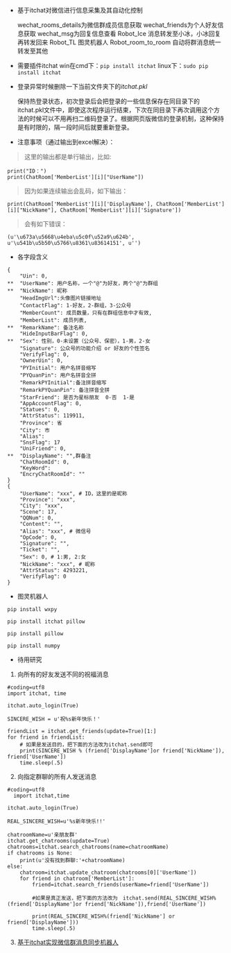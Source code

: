 - 基于itchat对微信进行信息采集及其自动化控制

  wechat_rooms_details为微信群成员信息获取
  wechat_friends为个人好友信息获取
  wechat_msg为回复信息查看
  Robot_Ice 消息转发至小冰，小冰回复再转发回来
  Robot_TL 图灵机器人
  Robot_room_to_room 自动将群消息统一转发至其他

- 需要插件itchat
  win在cmd下：`pip install itchat`
  linux下：`sudo pip install itchat`

- 登录异常时候删除一下当前文件夹下的*itchat.pkl*

  保持热登录状态，初次登录后会把登录的一些信息保存在同目录下的itchat.pkl文件中，即使这次程序运行结束，下次在同目录下再次调用这个方法的时候可以不用再扫二维码登录了。根据网页版微信的登录机制，这种保持是有时限的，隔一段时间后就要重新登录。

- 注意事项（通过输出到excel解决）：
> 这里的输出都是单行输出，比如:
```
print("ID：")
print(ChatRoom['MemberList'][i]["UserName"])
```
> 因为如果连续输出会乱码，如下输出：
```
print(ChatRoom['MemberList'][i]['DisplayName'], ChatRoom['MemberList'][i]["NickName"], ChatRoom['MemberList'][i]['Signature'])
```
> 会有如下错误：
```
(u'\u673a\u5668\u4eba\u5c0f\u52a9\u624b', u'\u541b\u5b50\u5766\u8361\u83614151', u'')
```

- 各字段含义

```
{
    "Uin": 0,
**  "UserName": 用户名称，一个"@"为好友，两个"@"为群组
**  "NickName": 昵称
    "HeadImgUrl":头像图片链接地址
    "ContactFlag": 1-好友，2-群组，3-公众号
    "MemberCount": 成员数量，只有在群组信息中才有效,
    "MemberList": 成员列表,
**  "RemarkName": 备注名称
    "HideInputBarFlag": 0,
**  "Sex": 性别，0-未设置（公众号、保密），1-男，2-女
    "Signature": 公众号的功能介绍 or 好友的个性签名
    "VerifyFlag": 0,
    "OwnerUin": 0,
    "PYInitial": 用户名拼音缩写
    "PYQuanPin": 用户名拼音全拼
    "RemarkPYInitial":备注拼音缩写
    "RemarkPYQuanPin": 备注拼音全拼
    "StarFriend": 是否为星标朋友  0-否  1-是
    "AppAccountFlag": 0,
    "Statues": 0,
    "AttrStatus": 119911,
    "Province": 省
    "City": 市
    "Alias": 
    "SnsFlag": 17
    "UniFriend": 0,
**  "DisplayName": "",群备注
    "ChatRoomId": 0,
    "KeyWord": 
    "EncryChatRoomId": ""
}
{
    "UserName": "xxx", # ID，这里的是昵称
    "Province": "xxx",  
    "City": "xxx",   
    "Scene": 17,
    "QQNum": 0,
    "Content": "",
    "Alias": "xxx", # 微信号
    "OpCode": 0,
    "Signature": "",
    "Ticket": "",
    "Sex": 0, # 1:男, 2:女
    "NickName": "xxx", # 昵称
    "AttrStatus": 4293221,
    "VerifyFlag": 0
}
```

- 图灵机器人

`pip install wxpy `

`pip install itchat pillow`

`pip install pillow`

`pip install numpy`

- 待用研究

1. 向所有的好友发送不同的祝福消息
```
#coding=utf8
import itchat, time

itchat.auto_login(True)

SINCERE_WISH = u'祝%s新年快乐！'

friendList = itchat.get_friends(update=True)[1:]
for friend in friendList:
    # 如果是发送目的，把下面的方法改为itchat.send即可
    print(SINCERE_WISH % (friend['DisplayName']or friend['NickName']), friend['UserName'])
    time.sleep(.5)
```
2. 向指定群聊的所有人发送消息
```
#coding=utf8
  import itchat,time

itchat.auto_login(True)

REAL_SINCERE_WISH=u'%s新年快乐!!'

chatroomName=u'亲朋友群'
itchat.get_chatrooms(update=True)
chatrooms=itchat.search_chatrooms(name=chatroomName)
if chatrooms is None:
    print(u'没有找到群聊:'+chatroomName)
else:
    chatroom=itchat.update_chatroom(chatrooms[0]['UserName'])
    for friend in chatroom['MemberList']:
        friend=itchat.search_friends(userName=friend['UserName'])
    
        #如果是真正发送，把下面的方法改为　itchat.send(REAL_SINCERE_WISH%(friend['DisplayName']or friend['NickName']),friend['UserName'])
    
        print(REAL_SINCERE_WISH%(friend['NickName'] or friend['DisplayName']))
        time.sleep(.5)
```

3. [基于itchat实现微信群消息同步机器人](https://www.jianshu.com/p/7aeadca0c9bd)